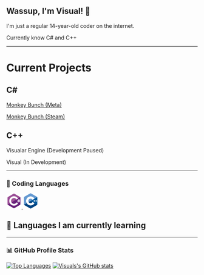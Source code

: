 ## Wassup, I'm Visual! 👋  
I'm just a regular 14-year-old coder on the internet.

Currently know C# and C++

---

# Current Projects
## C#
[Monkey Bunch (Meta)](https://www.meta.com/experiences/monkey-bunch/5749685845137109/)

[Monkey Bunch (Steam)](https://store.steampowered.com/app/3230440/Monkey_Bunch/)

## C++
Visualar Engine (Development Paused)

Visual (In Development)

---

### 🧠 Coding Languages
<a href="https://www.w3schools.com/cs/" target="_blank" rel="noreferrer">
  <img src="https://raw.githubusercontent.com/devicons/devicon/master/icons/csharp/csharp-original.svg" alt="C#" width="40" height="40" />
</a>

<a href="https://www.w3schools.com/cpp/" target="_blank" rel="noreferrer">
  <img src="https://raw.githubusercontent.com/devicons/devicon/master/icons/cplusplus/cplusplus-original.svg" alt="C++" width="40" height="40" />
</a>

## 🧠 Languages I am currently learning

---

### 📊 GitHub Profile Stats
[![Top Languages](https://github-readme-stats.vercel.app/api/top-langs/?username=VisualarCoder&layout=compact&langs_count=8&theme=default)](https://github.com/VisualarCoder)
[![Visuals's GitHub stats](https://github-readme-stats.vercel.app/api?username=VisualarCoder)](https://github.com/anuraghazra/github-readme-stats)

